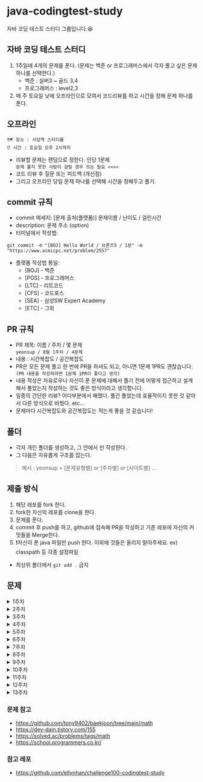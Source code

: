 # java-codingtest-study
자바 코딩 테스트 스터디 그룹입니다.😆


## 자바 코딩 테스트 스터디
1. 1주일에 4개의 문제를 푼다. (문제는 백준 or 프로그래머스에서 각자 풀고 싶은 문제 하나를 선택한다.)
   - 백준 : 실버3 ~ 골드 3,4
   - 프로그래머스 : level2,3
2. 매 주 토요일 낮에 오프라인으로 모여서 코드리뷰를 하고 시간을 정해 문제 하나를 푼다.
## 오프라인
```
🗺️ 장소 : 사당역 스터디룸  
⏰ 시간 : 토요일 오후 2시까지
```
- 리뷰할 문제는 랜덤으로 정한다. 인당 1문제  
```문제 풀지 못한 사람이 걸릴 경우 의논 필요 <<<< ```
- 코드 리뷰 후 질문 또는 피드백 (개선점)
- 그리고 오프라인 당일 문제 하나를 선택해 시간을 정해두고 풀기.
## commit 규칙
- commit 메세지: [문제 출처(플랫폼)] 문제이름 / 난이도 / 걸린시간 
- description: 문제 주소 (option)
- 터미널에서 작성법: 
```
git commit -m "[BOJ] Hello World / 브론즈5 / 1분" -m "https://www.acmicpc.net/problem/2557"
```
- 플랫폼 작성법 통일: 
  * [BOJ] - 백준 
  * [PGS] - 프로그래머스
  * [LTC] - 리트코드
  * [CFS] - 코드포스
  * [SEA] - 삼성SW Expert Academy
  * [ETC] - 그외

## PR 규칙
- PR 제목: 이름 / 주차 / 몇 문제  
``` yeonsup / 8월 1주차 / 4문제 ```
- 내용 : 시간복잡도 / 공간복잡도
- PR은 모든 문제 풀고 한 번에 PR을 하셔도 되고, 아니면 1문제 1PR도 괜찮습니다. ```(PR 내용을 작성하려면 1문제 1PR이 좋다고 생각)```
- 내용 작성은 자유로우나 자신이 푼 문제에 대해서 풀기 전에 어떻게 접근하고 설계해서 풀었는지 작성하는 것도 좋은 방식이라고 생각합니다.
- 일종의 간단한 리뷰? 어디부분에서 해맸다. 풀긴 풀었는데 효율적이지 못한 것 같아서 다른 방식으로 바꿨다. etc...
- 문제마다 시간복잡도와 공간복잡도는 적는게 좋을 것 같습니다!

## 폴더
- 각자 개인 폴더를 생성하고, 그 안에서 만 작성한다.
- 그 다음은 자유롭게 구조를 잡는다.

> 예시 : yeonsup > [문제유형별] or [주차별] or [사이트별] ...
## 제출 방식
1. 해당 레포를 fork 한다.
2. fork한 자신의 레포를 clone을 한다.
3. 문제를 푼다.
4. commit 후 push를 하고, github에 접속해 PR을 작성하고 기존 레포에 자신의 커밋들을 Merge한다.
5. ❗️자신이 푼 java 파일만 push 한다. 이외에 것들은 올리지 말아주세요. ex) classpath 등 각종 설정파일
 - 최상위 폴더에서 ```git add .``` 금지

## 문제

<details>
<summary>1주차</summary>

- [백준 [실버2] : 로또](https://www.acmicpc.net/problem/6603)
- [백준 [실버3] : 소수 최소 공배수](https://www.acmicpc.net/problem/21919)
- [백준 [실버3] : 어린왕자](https://www.acmicpc.net/problem/1004)
- [프로그래머스 [레벨2] : 땅따먹기](https://school.programmers.co.kr/learn/courses/30/lessons/12913)
</details>
<details>
<summary>2주차</summary>

- [백준 [실버2] : 병사 배치하기](https://www.acmicpc.net/problem/18353)
- [백준 [실버1] : 포도주 시식하기](https://www.acmicpc.net/problem/2156)
- [백준 [골드5] : 진우의 달 여행](https://www.acmicpc.net/problem/17485)
- [프로그래머스 [레벨2] : 다리를 지나는 트럭](https://school.programmers.co.kr/learn/courses/30/lessons/42583)
</details>
<details>
<summary>3주차</summary>

- [백준 [실버1] : 돌다리](https://www.acmicpc.net/problem/12761)
- [백준 [골드5] : 적록색약](https://www.acmicpc.net/problem/10026)
- [백준 [골드4] : 일루미네이션](https://www.acmicpc.net/problem/5547)
- [프로그래머스 [레벨3] : 합승 택시 요금](https://school.programmers.co.kr/learn/courses/30/lessons/72413)
</details>
<details>
<summary>4주차</summary>

- [백준 [골드4] : 카드 정렬하기](https://www.acmicpc.net/problem/1715)
- [백준 [실버1] : 신입사원](https://www.acmicpc.net/problem/1946)
- [백준 [실버1] : 회의실배정](https://www.acmicpc.net/problem/1931)
- [프로그래머스 [레벨3] : 등산코드 정하기](https://school.programmers.co.kr/learn/courses/30/lessons/4)
- [프로그래머스 [레벨2] : 조이스틱](https://school.programmers.co.kr/learn/courses/30/lessons/42860)
</details>

<details>
<summary>5주차</summary>

- [백준 [골드4] : 최단경로](https://www.acmicpc.net/problem/1753)
- [백준 [골드4] : 플로이드](https://www.acmicpc.net/problem/11404)
- [백준 [골드4] : 공유기 설치](https://www.acmicpc.net/problem/2110)
- [프로그래머스 [레벨3] : 입국심사](https://school.programmers.co.kr/learn/courses/30/lessons/43238)
</details>



<details>
<summary>6주차</summary>

- [백준 [골드5] : 1학년](https://www.acmicpc.net/problem/5557)
- [백준 [골드5] : 동전](https://www.acmicpc.net/problem/2294)
- [백준 [실버1] : RGB거리](https://www.acmicpc.net/problem/1149)
- [프로그래머스 [레벨3] : 등굣길](https://school.programmers.co.kr/learn/courses/30/lessons/42898)
</details>

<details>
<summary>7주차</summary>

- [백준 [실버2] : 과자 나눠주기](https://www.acmicpc.net/problem/16401)
- [백준 [골드5] : 치킨 배달](https://www.acmicpc.net/problem/15686)
- [백준 [골드4] : 좋다](https://www.acmicpc.net/problem/1253)
- [프로그래머스 [레벨2] : 전화번호 목록](https://school.programmers.co.kr/learn/courses/30/lessons/42577)
</details>

<details>
<summary>8주차</summary>

- [백준 [실버3] : 꿀 아르바이트](https://www.acmicpc.net/problem/12847)
- [백준 [실버2] : 마인크래프트](https://www.acmicpc.net/problem/18111)
- [백준 [골드3] : 아기상어](https://www.acmicpc.net/problem/16236)
- [프로그래머스 [레벨2] : 택배 배달과 수거하기](https://school.programmers.co.kr/learn/courses/30/lessons/150369)
</details>

<details>
<summary>9주차</summary>
   
- [백준 [골드4] : 테트로미노](https://www.acmicpc.net/problem/14500)
- [백준 [골드4] : 미세먼지 안녕!](https://www.acmicpc.net/problem/17144)
- [프로그래머스 [레벨2] : 숫자 카드 나누기](https://school.programmers.co.kr/learn/courses/30/lessons/135807)
- [프로그래머스 [레벨2] : 주차 요금 계산](https://school.programmers.co.kr/learn/courses/30/lessons/92341)
</details>


<details>
<summary>10주차</summary>
   
- [백준 [골드4] : 뱀](https://www.acmicpc.net/problem/3190)
- [백준 [골드3] : 최소비용 구하기 2](https://www.acmicpc.net/problem/11779)
- [프로그래머스 [레벨2] : 시소 짝꿍](https://school.programmers.co.kr/learn/courses/30/lessons/152996)
- [프로그래머스 [레벨2] : 이모티콘 할인행사](https://school.programmers.co.kr/learn/courses/30/lessons/150368)
</details>


<details>
<summary>11주차</summary>
   
- [백준 [실버2] : 연결 요소의 개수](https://www.acmicpc.net/problem/11724)
- [백준 [골드5] : 컨베이어 벨트 위의 로봇](https://www.acmicpc.net/problem/20055)
- [백준 [골드5] : 숨바꼭질 3](https://www.acmicpc.net/problem/13549)
- [프로그래머스 [레벨2] : 두 큐합 같게 만들기](https://school.programmers.co.kr/learn/courses/30/lessons/118667)
- [프로그래머스 [레벨3] : 미로 탈출 명령어](https://school.programmers.co.kr/learn/courses/30/lessons/150365)
</details>

<details>
<summary>12주차</summary>
   
- [백준 [실버4] : 좋은 단어](https://www.acmicpc.net/problem/3986)
- [백준 [골드5] : 회문](https://www.acmicpc.net/problem/17609)
- [프로그래머스 [레벨2] : 운영체제](https://school.programmers.co.kr/learn/courses/30/lessons/121686)
- [프로그래머스 [레벨2] : 가장 먼 노드](https://school.programmers.co.kr/learn/courses/30/lessons/49189)
</details>

<details>
<summary>13주차</summary>
   
- [백준 [골드4] : 불!](https://www.acmicpc.net/problem/4179)
- [프로그래머스 [레벨2] : 빛의 경로 사이클](https://school.programmers.co.kr/learn/courses/30/lessons/86052)
- [프로그래머스 [레벨2] : 튜플](https://school.programmers.co.kr/learn/courses/30/lessons/64065)
- [프로그래머스 [레벨2~3] : PCCP 기출 3번](https://school.programmers.co.kr/learn/courses/19344/lessons/242260)
</details>


### 문제 참고
- https://github.com/tony9402/baekjoon/tree/main/math
- https://dev-dain.tistory.com/155
- https://solved.ac/problems/tags/math
- https://school.programmers.co.kr/

### 참고 레포
- https://github.com/ellynhan/challenge100-codingtest-study
